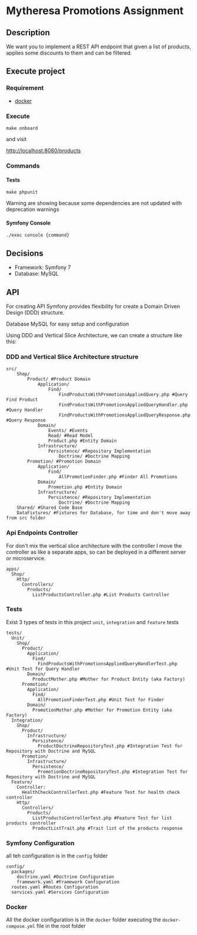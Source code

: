 # Mytheresa Promotions Assignment

## Description

We want you to implement a REST API endpoint that given a list of products, applies some discounts to them and can be
filtered.

## Execute project

### Requirement

- [docker](https://docs.docker.com/engine/install/)

### Execute

```
make onboard
```

and visit

[http://localhost:8080/products](http://localhost:8080/products)

### Commands

#### Tests

`make phpunit`

Warning are showing because some dependencies are not updated with deprecation warnings

#### Symfony Console

`./exec console {command}`

## Decisions

- Framework: Symfony 7
- Database: MySQL

## API

For creating API Symfony provides flexibility for create a Domain Driven Design (DDD) structure.

Database MySQL for easy setup and configuration

Using DDD and Vertical Slice Architecture, we can create a structure like this:

### DDD and Vertical Slice Architecture structure

```
src/
    Shop/
        Product/ #Product Domain
            Application/
                Find/
                    FindProductsWithPromotionsAppliedQuery.php #Query Find Product
                    FindProductsWithPromotionsAppliedQueryHandler.php #Query Handler
                    FindProductsWithPromotionsAppliedQueryResponse.php #Query Response
            Domain/
                Events/ #Events
                Read/ #Read Model
                Product.php #Entity Domain
            Infrastructure/
                Persistence/ #Repository Implementation
                    Doctrine/ #Doctrine Mapping
        Promotion/ #Promotion Domain
            Application/
                Find/
                    AllPromotionFinder.php #Finder All Promotions
            Domain/                
                Promotion.php #Entity Domain
            Infrastructure/
                Persistence/ #Repository Implementation
                    Doctrine/ #Doctrine Mapping
    Shared/ #Shared Code Base
    DataFixtures/ #Fixtures for Database, for time and don't move away from src folder
```

### Api Endpoints Controller

For don't mix the vertical slice architecture with the controller I move the controller as like a separate apps, so can
be deployed in a different server or microservice.

```
apps/
  Shop/
    Http/
      Controllers/
        Products/
          ListProductsController.php #List Products Controller
```

### Tests

Exist 3 types of tests in this project `unit`, `integration` and `feature` tests

```
tests/
  Unit/
    Shop/
      Product/
        Application/
          Find/
            FindProductsWithPromotionsAppliedQueryHandlerTest.php #Unit Test for Query Handler
        Domain/
          ProductMother.php #Mother for Product Entity (aka Factory)
      Promotion/
        Application/
          Find/
            AllPromotionFinderTest.php #Unit Test for Finder
        Domain/
          PromotionMother.php #Mother for Promotion Entity (aka Factory)
  Integration/
    Shop/
      Product/
        Infrastructure/
          Persistence/
            ProductDoctrineRepositoryTest.php #Integration Test for Repository with Doctrine and MySQL
      Promotion/
        Infrastructure/
          Persistence/
            PromotionDoctrineRepositoryTest.php #Integration Test for Repository with Doctrine and MySQL
  Feature/
    Controller:
      HealthCheckControllerTest.php #Feature Test for health check controller
    Http/
      Controllers/
        Products/
          ListProductsControllerTest.php #Feature Test for list products controller
          ProductListTrait.php #Trait list of the products response
```

### Symfony Configuration

all teh configuration is in the `config` folder

```
config/
  packages/
    doctrine.yaml #Doctrine Configuration
    framework.yaml #Framework Configuration
  routes.yaml #Routes Configuration
  services.yaml #Services Configuration  
```

### Docker

All the docker configuration is in the `docker` folder executing the `docker-compose.yml` file in the root folder

